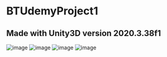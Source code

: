 # BTUdemyProject1
## Made with Unity3D version 2020.3.38f1
![image](https://user-images.githubusercontent.com/23453984/195989618-958bf5fd-0342-4fc4-ac3c-90cc631fe9d2.png)
![image](https://user-images.githubusercontent.com/23453984/195989638-65ccb20c-ad42-4f44-8039-9e505bbad114.png)
![image](https://user-images.githubusercontent.com/23453984/195989646-38a717af-d8d1-4784-a8a4-4ef2c162b789.png)
![image](https://user-images.githubusercontent.com/23453984/195989651-0b0cb8db-fcbb-4cde-92b6-60f2b4c729ea.png)
